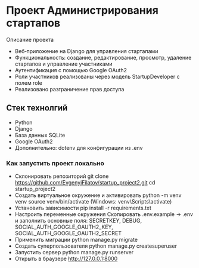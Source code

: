 # Проект Администрирования стартапов

Описание проекта
- Веб‑приложение на Django для управления стартапами
- Функциональность: создание, редактирование, просмотр, удаление стартапов и управление участниками
- Аутентификация с помощью Google OAuth2
- Роли участников реализованы через модель StartupDeveloper с полем role
- Реализовано разграничение прав доступа

## Стек технолгий
- Python
- Django
- База данных SQLite
- Google OAuth2
- Дополнительно: dotenv для конфигурации из .env

### Как запустить проект локально
- Склонировать репозиторий
    git clone https://github.com/EvgenyiFilatov/startup_project2.git
    cd startup_project2
- Создать виртуальное окружение и активировать
    python -m venv venv
    source venv/bin/activate  (Windows: venv\Scripts\activate)
- Установить зависимости
    pip install -r requirements.txt
- Настроить переменные окружения
    Скопировать .env.example → .env и заполнить основные поля: SECRETKEY, DEBUG, SOCIAL_AUTH_GOOGLE_OAUTH2_KEY, SOCIAL_AUTH_GOOGLE_OAUTH2_SECRET
- Применить миграции
    python manage.py migrate
- Создать суперпользователя
    python manage.py createsuperuser
- Запустить сервер
    python manage.py runserver
- Открыть в браузере
    http://127.0.0.1:8000
